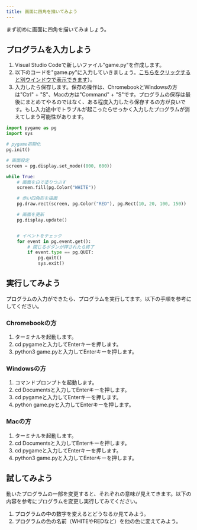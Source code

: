 ```yaml
---
title: 画面に四角を描いてみよう
---
```

まず初めに画面に四角を描いてみましょう。

## プログラムを入力しよう
1. Visual Studio Codeで新しいファイル"game.py"を作成します。
1. 以下のコードを"game.py"に入力していきましょう。[こちらをクリックすると別ウインドウで表示できます](https://github.com/kwaka1208/resources/blob/main/pygame/game01.py)）。
1. 入力したら保存します。保存の操作は、ChromebookとWindowsの方は"Ctrl" + "S"、Macの方は"Command" + "S"です。プログラムの保存は最後にまとめてやるのではなく、ある程度入力したら保存するの方が良いです。もし入力途中でトラブルが起こったらせっかく入力したプログラムが消えてしまう可能性があります。

```python
import pygame as pg
import sys

# pygame初期化
pg.init()

# 画面設定
screen = pg.display.set_mode((800, 600)) 

while True:
    # 画面を白で塗りつぶす
    screen.fill(pg.Color("WHITE")) 

    # 赤い四角形を描画
    pg.draw.rect(screen, pg.Color("RED"), pg.Rect(10, 20, 100, 150))

    # 画面を更新
    pg.display.update()


    # イベントをチェック
    for event in pg.event.get():
        # 閉じるボタンが押されたら終了
        if event.type == pg.QUIT:
            pg.quit()
            sys.exit()
```

## 実行してみよう
プログラムの入力ができたら、プログラムを実行してます。以下の手順を参考にしてください。

### Chromebookの方
1. ターミナルを起動します。
1. cd pygameと入力してEnterキーを押します。
1. python3 game.pyと入力してEnterキーを押します。

### Windowsの方
1. コマンドプロンプトを起動します。
1. cd Documentsと入力してEnterキーを押します。
1. cd pygameと入力してEnterキーを押します。
1. python game.pyと入力してEnterキーを押します。

### Macの方
1. ターミナルを起動します。
1. cd Documentsと入力してEnterキーを押します。
1. cd pygameと入力してEnterキーを押します。
1. python3 game.pyと入力してEnterキーを押します。

## 試してみよう
動いたプログラムの一部を変更すると、それぞれの意味が見えてきます。以下の内容を参考にプログラムを変更し実行してみてください。

1. プログラムの中の数字を変えるとどうなるか見てみよう。
1. プログラムの色の名前（WHITEやREDなど）を他の色に変えてみよう。
